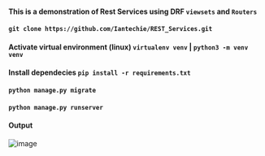 #### This is a demonstration of Rest Services using DRF `viewsets` and `Routers`

#### `git clone https://github.com/Iantechie/REST_Services.git`

#### Activate virtual environment (linux) `virtualenv venv` | `python3 -m venv venv`

#### Install dependecies `pip install -r requirements.txt`

#### `python manage.py migrate`

#### `python manage.py runserver`

#### Output

![image](https://github.com/Iantechie/REST_Services/assets/77444698/48648de3-6718-4b4e-afcb-5cd6b73d0eda)
